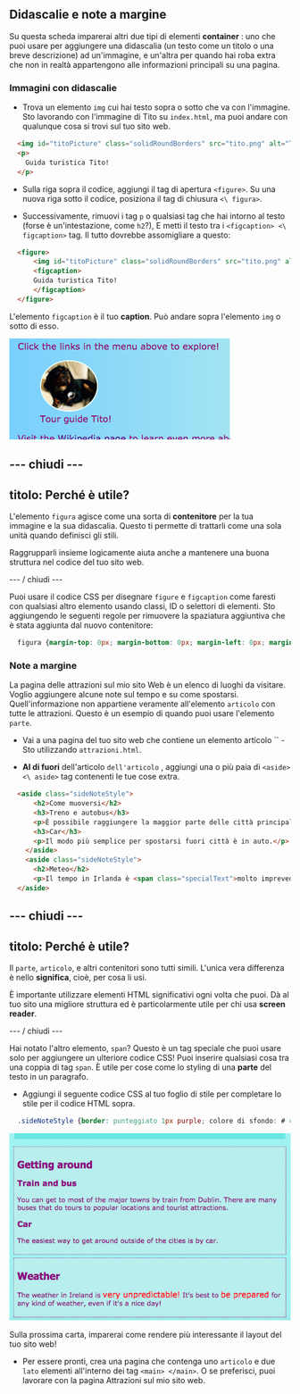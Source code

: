 ## Didascalie e note a margine

Su questa scheda imparerai altri due tipi di elementi **container** : uno che puoi usare per aggiungere una didascalia (un testo come un titolo o una breve descrizione) ad un'immagine, e un'altra per quando hai roba extra che non in realtà appartengono alle informazioni principali su una pagina.

### Immagini con didascalie

+ Trova un elemento `img` cui hai testo sopra o sotto che va con l'immagine. Sto lavorando con l'immagine di Tito su `index.html`, ma puoi andare con qualunque cosa si trovi sul tuo sito web. 

```html
  <img id="titoPicture" class="solidRoundBorders" src="tito.png" alt="Tito the dog" />          
  <p>
    Guida turistica Tito!
  </p>
```

+ Sulla riga sopra il codice, aggiungi il tag di apertura `<figure>`. Su una nuova riga sotto il codice, posiziona il tag di chiusura `<\ figura>`.

+ Successivamente, rimuovi i tag `p` o qualsiasi tag che hai intorno al testo (forse è un'intestazione, come `h2`?), E metti il ​​testo tra i `<figcaption> <\ figcaption>` tag. Il tutto dovrebbe assomigliare a questo:

```html
  <figure>
      <img id="titoPicture" class="solidRoundBorders" src="tito.png" alt="Tito the dog" />          
      <figcaption>
      Guida turistica Tito!
      </figcaption>
  </figure>
```

L'elemento `figcaption` è il tuo **caption**. Può andare sopra l'elemento `img` o sotto di esso.

![Immagine di Tito con didascalia](images/figureAndCaption.png)

## \--- chiudi \---

## titolo: Perché è utile?

L'elemento `figura` agisce come una sorta di **contenitore** per la tua immagine e la sua didascalia. Questo ti permette di trattarli come una sola unità quando definisci gli stili.

Raggrupparli insieme logicamente aiuta anche a mantenere una buona struttura nel codice del tuo sito web.

\--- / chiudi \---

Puoi usare il codice CSS per disegnare `figure` e `figcaption` come faresti con qualsiasi altro elemento usando classi, ID o selettori di elementi. Sto aggiungendo le seguenti regole per rimuovere la spaziatura aggiuntiva che è stata aggiunta dal nuovo contenitore:

```css
  figura {margin-top: 0px; margin-bottom: 0px; margin-left: 0px; margin-right: 0px; }
```

### Note a margine

La pagina delle attrazioni sul mio sito Web è un elenco di luoghi da visitare. Voglio aggiungere alcune note sul tempo e su come spostarsi. Quell'informazione non appartiene veramente all'elemento `articolo` con tutte le attrazioni. Questo è un esempio di quando puoi usare l'elemento `parte`.

+ Vai a una pagina del tuo sito web che contiene un elemento articolo `` - Sto utilizzando `attrazioni.html`.

+ **Al di fuori** dell'articolo `dell'articolo` , aggiungi una o più paia di `<aside> <\ aside>` tag contenenti le tue cose extra.

```html
  <aside class="sideNoteStyle">
      <h2>Come muoversi</h2>
      <h3>Treno e autobus</h3>
      <p>È possibile raggiungere la maggior parte delle città principali in treno da Dublino. Ci sono molti autobus che effettuano visite a luoghi popolari e attrazioni turistiche.</p>
      <h3>Car</h3>
      <p>Il modo più semplice per spostarsi fuori città è in auto.</p>
    </aside>
    <aside class="sideNoteStyle">
      <h2>Meteo</h2>
      <p>Il tempo in Irlanda è <span class="specialText">molto imprevedibile!</span> E 'meglio <span class="specialText">essere pronti</span> per qualsiasi tipo di tempo, anche se è una bella giornata!</p>
  </aside>
```

## \--- chiudi \---

## titolo: Perché è utile?

Il `parte`, `articolo`, e altri contenitori sono tutti simili. L'unica vera differenza è nello **significa**, cioè, per cosa li usi.

È importante utilizzare elementi HTML significativi ogni volta che puoi. Dà al tuo sito una migliore struttura ed è particolarmente utile per chi usa **screen reader**.

\--- / chiudi \---

Hai notato l'altro elemento, `span`? Questo è un tag speciale che puoi usare solo per aggiungere un ulteriore codice CSS! Puoi inserire qualsiasi cosa tra una coppia di tag `span`. È utile per cose come lo styling di una **parte** del testo in un paragrafo.

+ Aggiungi il seguente codice CSS al tuo foglio di stile per completare lo stile per il codice HTML sopra.

```css
  .sideNoteStyle {border: punteggiato 1px purple; colore di sfondo: # c1ebec; imbottitura: 0,5em; margine: 0,5em; } .specialText {color: # FF4500; dimensione del carattere: più grande; }
```

![Note aggiuntive con il proprio stile](images/asidesStyled.png)

Sulla prossima carta, imparerai come rendere più interessante il layout del tuo sito web!

+ Per essere pronti, crea una pagina che contenga uno `articolo` e due `lato` elementi all'interno dei tag `<main> </main>`. O se preferisci, puoi lavorare con la pagina Attrazioni sul mio sito web.